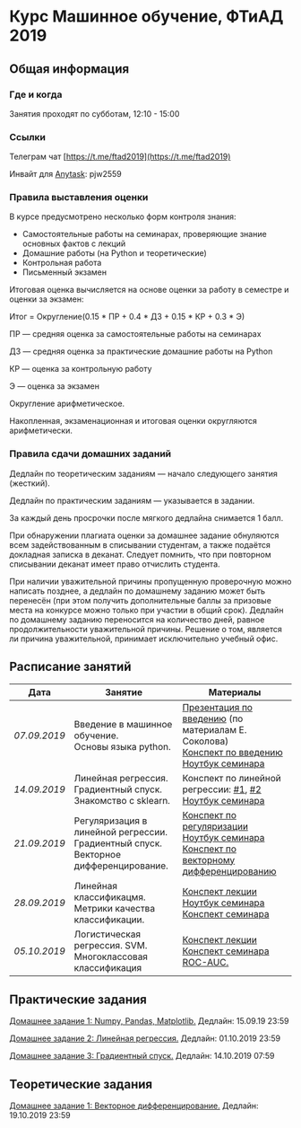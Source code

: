 # Курс Машинное обучение, ФТиАД 2019

## Общая информация

### Где и когда
Занятия проходят по субботам, 12:10 - 15:00

### Ссылки
Телеграм чат [https://t.me/ftad2019](https://t.me/ftad2019)

Инвайт для [Anytask](https://anytask.org): pjw2559

### Правила выставления оценки
В курсе предусмотрено несколько форм контроля знания:

- Самостоятельные работы на семинарах, проверяющие знание основных фактов с лекций
- Домашние работы (на Python и теоретические)
- Контрольная работа
- Письменный экзамен

Итоговая оценка вычисляется на основе оценки за работу в семестре и оценки за экзамен:

Итог = Округление(0.15 * ПР + 0.4 * ДЗ + 0.15 * КР + 0.3 * Э)

ПР — средняя оценка за самостоятельные работы на семинарах

ДЗ — средняя оценка за практические домашние работы на Python

КР — оценка за контрольную работу

Э — оценка за экзамен

Округление арифметическое.

Накопленная, экзаменационная и итоговая оценки округляются арифметически.
### Правила сдачи домашних заданий
Дедлайн по теоретическим заданиям — начало следующего занятия (жесткий).

Дедлайн по практическим заданиям — указывается в задании.

За каждый день просрочки после мягкого дедлайна снимается 1 балл.

При обнаружении плагиата оценки за домашнее задание обнуляются всем задействованным в списывании студентам, а также подаётся докладная записка в деканат. Следует помнить, что при повторном списывании деканат имеет право отчислить студента.

При наличии уважительной причины пропущенную проверочную можно написать позднее, а дедлайн по домашнему заданию может быть перенесён (при этом получить дополнительные баллы за призовые места на конкурсе можно только при участии в общий срок). Дедлайн по домашнему заданию переносится на количество дней, равное продолжительности уважительной причины. Решение о том, является ли причина уважительной, принимает исключительно учебный офис.

## Расписание занятий

| Дата  | Занятие | Материалы |
| ------------- | ------------- | ------------- |
| *07.09.2019*  | Введение в машинное обучение.<br> Основы языка python. | [Презентация по введению](https://github.com/ftad/ML2018/blob/master/materials/lesson1/lecture_intro.pdf) (по материалам Е. Соколова) <br> [Конспект по введению](https://github.com/esokolov/ml-course-hse/blob/master/2018-fall/lecture-notes/lecture01-intro.pdf) <br> [Ноутбук семинара](https://github.com/ftad/ML2019/blob/master/materials/lesson1/seminar_01.ipynb)|
| *14.09.2019*  | Линейная регрессия.<br>Градиентный спуск.<br> Знакомство с sklearn. | Конспект по линейной регрессии: [#1](https://github.com/esokolov/ml-course-hse/blob/master/2019-fall/lecture-notes/lecture02-linregr.pdf), [#2](https://github.com/esokolov/ml-course-hse/blob/master/2019-fall/lecture-notes/lecture03-linregr.pdf) <br> [Ноутбук семинара](https://github.com/esokolov/ml-course-hse/blob/master/2019-fall/seminars/sem02-sklearn-linreg.ipynb)|
| *21.09.2019*  | Регуляризация в линейной регрессии.<br>Градиентный спуск.<br>Векторное дифференцирование. | [Конспект по регуляризации](https://github.com/esokolov/ml-course-hse/blob/master/2019-fall/lecture-notes/lecture03-linregr.pdf) <br> [Ноутбук семинара](https://github.com/esokolov/ml-course-hse/blob/master/2019-fall/seminars/sem03-linregr-part2.ipynb)<br> [Конспект по векторному дифференцированию](https://github.com/esokolov/ml-course-hse/blob/master/2019-fall/seminars/sem03-linregr-part1.pdf)|
| *28.09.2019*  | Линейная классификацмя.<br>Метрики качества классификации. | [Конспект лекции](https://github.com/esokolov/ml-course-hse/blob/master/2019-fall/lecture-notes/lecture04-linclass.pdf) <br> [Ноутбук семинара](https://github.com/esokolov/ml-course-hse/blob/master/2019-fall/seminars/sem04-features.ipynb)<br>  [Конспект семинара](https://github.com/esokolov/ml-course-hse/blob/master/2019-fall/seminars/sem04-features.pdf)|
|*05.10.2019*  | Логистическая регрессия. SVM.<br> Многоклассовая классификация | [Конспект лекции](https://github.com/esokolov/ml-course-hse/blob/master/2019-fall/seminars/sem05-linclass-metrics.pdf) <br> [Конспект семинара ROC-AUC.](https://github.com/esokolov/ml-course-hse/blob/master/2019-fall/seminars/sem05-linclass-metrics.pdf)|



## Практические задания
[Домашнее задание 1: Numpy, Pandas, Matplotlib.](https://github.com/ftad/ml2019/blob/80dd971bca71bc34ae05c72b62bd295eb27b72a6/materials/homeworks-practice/homework-practice-01.ipynb) Дедлайн: 15.09.19  23:59 

[Домашнее задание 2: Линейная регрессия.](https://github.com/esokolov/ml-course-hse/blob/master/2019-fall/homeworks-practice/homework-practice-02.ipynb) Дедлайн: 01.10.2019 23:59

[Домашнее задание 3: Градиентный спуск.](https://github.com/esokolov/ml-course-hse/blob/master/2019-fall/homeworks-practice/homework-practice-03.ipynb) Дедлайн: 14.10.2019 07:59

## Теоретические задания
[Домашнее задание 1: Векторное дифференцирование.](https://github.com/esokolov/ml-course-hse/blob/master/2019-fall/homeworks-theory/homework-theory-01-linregr.pdf) Дедлайн: 19.10.2019 23:59
